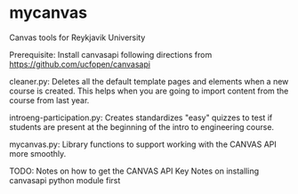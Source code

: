 # mycanvas
Canvas tools for Reykjavik University

Prerequisite:  Install canvasapi following directions from https://github.com/ucfopen/canvasapi

cleaner.py:  Deletes all the default template pages and elements when a new course is created.  This helps when you are going to import content from the course from last year.

introeng-participation.py:  Creates standardizes "easy" quizzes to test if students are present at the beginning of the intro to engineering course.

mycanvas.py:  Library functions to support working with the CANVAS API more smoothly.


TODO:
  Notes on how to get the CANVAS API Key
  Notes on installing canvasapi python module first